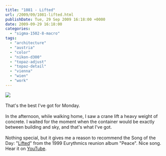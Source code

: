 ```yaml
---
title: "1081 - Lifted"
url: /2009/09/1081-lifted.html
publishDate: Tue, 29 Sep 2009 16:18:00 +0000
date: 2009-09-29 16:18:00
categories: 
  - "sigma-1502-8-macro"
tags: 
  - "architecture"
  - "austria"
  - "color"
  - "nikon-d300"
  - "topaz-adjust"
  - "topaz-detail"
  - "vienna"
  - "wien"
  - "work"
---
```

<a href="https://d25zfm9zpd7gm5.cloudfront.net/1200x1200/2009/20090928_165849_ps.jpg" target="_blank"><img src="https://d25zfm9zpd7gm5.cloudfront.net/0600x0600/2009/20090928_165849_ps.jpg"/></a><br/><br/>That's the best I've got for Monday. <br/><br/> In the afternoon, while walking home, I saw a crane lift a heavy weight of concrete. I waited for the moment when the container would be exactly between building and sky, and that's what I've got. <br/><br/>Nothing special, but it gives me a reason to recommend the Song of the Day: "<a href="http://www.lyricsmode.com/lyrics/e/eurythmics/lifted.html" target="_blank">Lifted</a>" from the 1999 Eurythmics reunion album "Peace". Nice song. Hear it on <a href="http://www.youtube.com/watch?v=q-nDhvOkkKE" target="_blank">YouTube</a>.
